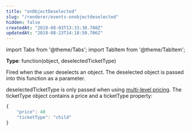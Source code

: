 ```yaml
---
title: "onObjectDeselected"
slug: "/renderer/events-onobjectdeselected"
hidden: false
createdAt: "2018-08-03T13:33:38.708Z"
updatedAt: "2018-08-23T14:18:50.706Z"
---
```


import Tabs from '@theme/Tabs';
import TabItem from '@theme/TabItem';

**Type**: function(object, deselectedTicketType)  

Fired when the user deselects an object. The deselected object is passed into this function as a parameter. 

deselectedTicketType is only passed when using [multi-level pricing](/docs/renderer/config-pricing). The ticketType object contains a price and a ticketType property: 

```javascript
{
    "price": 40
    "ticketType": "child"
}
```
